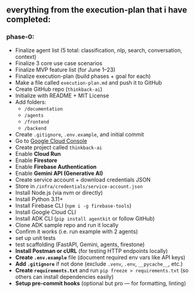 ## everything from the execution-plan that i have completed:
### **phase-0:**
- Finalize agent list (5 total: classification, nlp, search, conversation, context) <br>
- Finalize 3 core use case scenarios<br>
- Finalize MVP feature list (for June 1–23)<br>
- Finalize execution-plan (build phases + goal for each)<br>
- Make a file called `execution-plan.md` and push it to GitHub<br>
- Create GitHub repo (`thinkback-ai`)<br>
- Initialize with README + MIT License<br>
- Add folders:<br>
  - `/documentation`<br>
  - `/agents`<br>
  - `/frontend`<br>
  - `/backend`<br>
- Create `.gitignore`, `.env.example`, and initial commit<br>
- Go to [Google Cloud Console](https://console.cloud.google.com/)
- Create project called `thinkback-ai`
- Enable **Cloud Run**
- Enable **Firestore**
- Enable **Firebase Authentication**
- Enable **Gemini API (Generative AI)**
- Create service account + download credentials JSON
- Store in `/infra/credentials/service-account.json`
- Install Node.js (via nvm or directly)
- Install Python 3.11+
- Install Firebase CLI (`npm i -g firebase-tools`)
- Install Google Cloud CLI
- Install ADK CLI (`pip install agentkit` or follow GitHub)
- Clone ADK sample repo and run it locally
- Confirm it works (i.e. run example with 2 agents)
- set up unit tests
- test scaffolding (FastAPI, Gemini, agents, firestone)
- **Install Postman or cURL** (for testing HTTP endpoints locally)
- **Create `.env.example`** file (document required env vars like API keys)
- **Add `.gitignore`** if not done (exclude `.venv`, `.env`, `__pycache__`, etc.)
- **Create `requirements.txt`** and run `pip freeze > requirements.txt` (so others can install dependencies easily)
- **Setup pre-commit hooks** (optional but pro — for formatting, linting)
